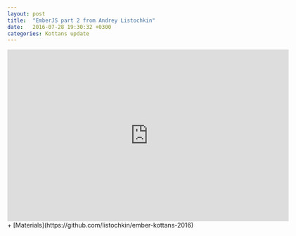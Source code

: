 ```yaml
---
layout: post
title:  "EmberJS part 2 from Andrey Listochkin"
date:   2016-07-28 19:30:32 +0300
categories: Kottans update
---
```


<iframe width="640" height="390" src="https://www.youtube.com/embed/nmpoOECFzzM" frameborder="0" allowfullscreen></iframe>
+ [Materials](https://github.com/listochkin/ember-kottans-2016)
